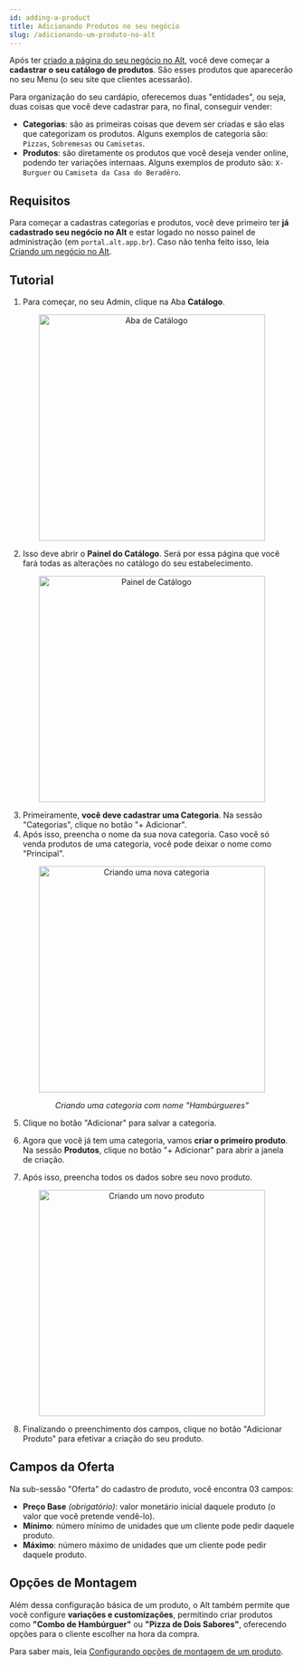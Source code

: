```yaml
---
id: adding-a-product
title: Adicionando Produtos no seu negócio
slug: /adicionando-um-produto-no-alt
---
```


Após ter [criado a página do seu negócio no Alt](/criando-um-negocio-no-alt), você deve começar a **cadastrar o seu catálogo de produtos**. São esses produtos que aparecerão no seu Menu (o seu site que clientes acessarão).

Para organização do seu cardápio, oferecemos duas "entidades", ou seja, duas coisas que você deve cadastrar para, no final, conseguir vender:

- **Categorias**: são as primeiras coisas que devem ser criadas e são elas que categorizam os produtos. Alguns exemplos de categoria são: `Pizzas`, `Sobremesas` ou `Camisetas`.
- **Produtos**: são diretamente os produtos que você deseja vender online, podendo ter variações internaas. Alguns exemplos de produto são: `X-Burguer` ou `Camiseta da Casa do Beradêro`.

## Requisitos

Para começar a cadastras categorias e produtos, você deve primeiro ter **já cadastrado seu negócio no Alt** e estar logado no nosso painel de administração (em `portal.alt.app.br`). Caso não tenha feito isso, leia [Criando um negócio no Alt](/criando-um-negocio-no-alt).

## Tutorial

1. Para começar, no seu Admin, clique na Aba **Catálogo**.

<p align="center">
  <img class="framed" src="https://imgur.com/Tinfmwu.png" width="400" alt="Aba de Catálogo" />
</p>

2. Isso deve abrir o **Painel do Catálogo**. Será por essa página que você fará todas as alterações no catálogo do seu estabelecimento.

<p align="center">
  <img class="framed" src="
https://user-images.githubusercontent.com/18706156/97972576-7ed9a680-1da3-11eb-8cc0-4e14e6b964dd.png" width="400" alt="Painel de Catálogo" />
</p>

3. Primeiramente, **você deve cadastrar uma Categoria**. Na sessão "Categorias", clique no botão "+ Adicionar".
4. Após isso, preencha o nome da sua nova categoria. Caso você só venda produtos de uma categoria, você pode deixar o nome como "Principal".

<p align="center">
  <img class="framed" src="https://user-images.githubusercontent.com/18706156/97972820-de37b680-1da3-11eb-9b6b-f07013d23c9a.png" width="400" alt="Criando uma nova categoria" />
</p>
<p align="center"><i>Criando uma categoria com nome "Hambúrgueres"</i></p>

5. Clique no botão "Adicionar" para salvar a categoria.

6. Agora que você já tem uma categoria, vamos **criar o primeiro produto**. Na sessão **Produtos**, clique no botão "+ Adicionar" para abrir a janela de criação.

7. Após isso, preencha todos os dados sobre seu novo produto.

<p align="center">
  <img class="framed" src="https://user-images.githubusercontent.com/18706156/97973618-1d1a3c00-1da5-11eb-8f3c-703f877a83a7.png" width="400" alt="Criando um novo produto" />
</p>

8. Finalizando o preenchimento dos campos, clique no botão "Adicionar Produto" para efetivar a criação do seu produto.


## Campos da Oferta

Na sub-sessão "Oferta" do cadastro de produto, você encontra 03 campos:
- **Preço Base** _(obrigatório)_: valor monetário inicial daquele produto (o valor que você pretende vendê-lo).
- **Mínimo**: número mínimo de unidades que um cliente pode pedir daquele produto.
- **Máximo**: número máximo de unidades que um cliente pode pedir daquele produto.

## Opções de Montagem

Além dessa configuração básica de um produto, o Alt também permite que você configure **variações e customizações**, permitindo criar produtos como **"Combo de Hambúrguer"** ou **"Pizza de Dois Sabores"**, oferecendo opções para o cliente escolher na hora da compra. 

Para saber mais, leia [Configurando opções de montagem de um produto](/configurando-opcoes-de-montagem-de-produto).
